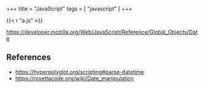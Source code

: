 +++
title = "JavaScript"
tags = [ "javascript" ]
+++

{{< r "a.js" >}}

<https://developer.mozilla.org/Web/JavaScript/Reference/Global_Objects/Date>

## References

- <https://hyperpolyglot.org/scripting#parse-datetime>
- <https://rosettacode.org/wiki/Date_manipulation>
